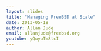 ```yaml
---
layout: slides
title: "Managing FreeBSD at Scale"
date: 2013-05-18
author: Allan Jude
email: allanjude@freebsd.org
youtube: yQuyuTm8tcI
---
```

